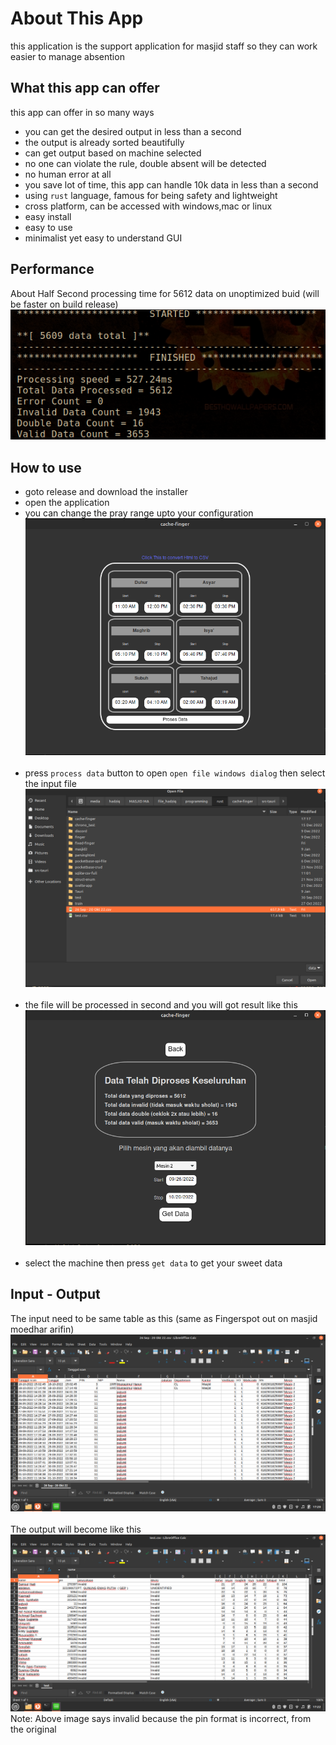 # About This App
this application is the support application for masjid staff so they can work easier to manage absention

## What this app can offer
this app can offer in so many ways </br>
- you can get the desired output in less than a second
- the output is already sorted beautifully
- can get output based on machine selected
- no one can violate the rule, double absent will be detected
- no human error at all
- you save lot of time, this app can handle 10k data in less than a second
- using `rust` language, famous for being safety and lightweight
- cross platform, can be accessed with windows,mac or linux
- easy install
- easy to use
- minimalist yet easy to understand GUI

## Performance
About Half Second processing time for 5612 data on unoptimized buid (will be faster on build release)
![This is an image](/asset/terminal.png)

## How to use
- goto release and download the installer
- open the application
- you can change the pray range upto your configuration
![This is an image](/asset/input.png)
</br></br>
- press `process data` button to open `open file windows dialog` then select the input file
![This is an image](/asset/api.png)
</br></br>
- the file will be processed in second and you will got result like this
![This is an image](/asset/out.png)
</br></br>
- select the machine then press `get data` to get your sweet data

## Input - Output
The input need to be same table as this (same as Fingerspot out on masjid moedhar arifin)
![This is an image](/asset/data_in.png)
</br></br>
The output will become like this
![This is an image](/asset/data_out.png)
Note: Above image says invalid because the pin format is incorrect, from the original
